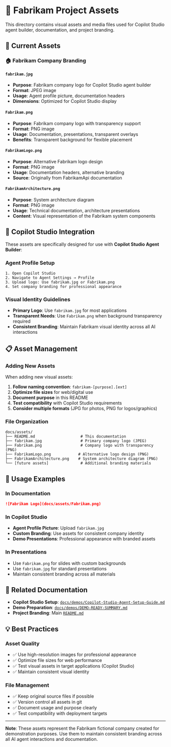 # 🎨 Fabrikam Project Assets

This directory contains visual assets and media files used for Copilot Studio agent builder, documentation, and project branding.

## 📁 **Current Assets**

### 🏠 **Fabrikam Company Branding**

#### **`fabrikam.jpg`**
- **Purpose**: Fabrikam company logo for Copilot Studio agent builder
- **Format**: JPEG image
- **Usage**: Agent profile picture, documentation headers
- **Dimensions**: Optimized for Copilot Studio display

#### **`Fabrikam.png`**
- **Purpose**: Fabrikam company logo with transparency support
- **Format**: PNG image  
- **Usage**: Documentation, presentations, transparent overlays
- **Benefits**: Transparent background for flexible placement

#### **`FabrikamLogo.png`**
- **Purpose**: Alternative Fabrikam logo design
- **Format**: PNG image
- **Usage**: Documentation headers, alternative branding
- **Source**: Originally from FabrikamApi documentation

#### **`FabrikamArchitecture.png`**
- **Purpose**: System architecture diagram
- **Format**: PNG image
- **Usage**: Technical documentation, architecture presentations
- **Content**: Visual representation of the Fabrikam system components

## 🤖 **Copilot Studio Integration**

These assets are specifically designed for use with **Copilot Studio Agent Builder**:

### **Agent Profile Setup**
```
1. Open Copilot Studio
2. Navigate to Agent Settings → Profile
3. Upload logo: Use fabrikam.jpg or Fabrikam.png
4. Set company branding for professional appearance
```

### **Visual Identity Guidelines**
- **Primary Logo**: Use `fabrikam.jpg` for most applications
- **Transparent Needs**: Use `Fabrikam.png` when background transparency required
- **Consistent Branding**: Maintain Fabrikam visual identity across all AI interactions

## 📋 **Asset Management**

### **Adding New Assets**
When adding new visual assets:

1. **Follow naming convention**: `fabrikam-[purpose].[ext]`
2. **Optimize file sizes** for web/digital use
3. **Document purpose** in this README
4. **Test compatibility** with Copilot Studio requirements
5. **Consider multiple formats** (JPG for photos, PNG for logos/graphics)

### **File Organization**
```
docs/assets/
├── README.md                    # This documentation
├── fabrikam.jpg                 # Primary company logo (JPEG)
├── Fabrikam.png                 # Company logo with transparency (PNG)
├── FabrikamLogo.png            # Alternative logo design (PNG)
├── FabrikamArchitecture.png    # System architecture diagram (PNG)
└── [future assets]              # Additional branding materials
```

## 🎯 **Usage Examples**

### **In Documentation**
```markdown
![Fabrikam Logo](docs/assets/Fabrikam.png)
```

### **In Copilot Studio**
- **Agent Profile Picture**: Upload `fabrikam.jpg`
- **Custom Branding**: Use assets for consistent company identity
- **Demo Presentations**: Professional appearance with branded assets

### **In Presentations**
- Use `Fabrikam.png` for slides with custom backgrounds
- Use `fabrikam.jpg` for standard presentations
- Maintain consistent branding across all materials

## 🔗 **Related Documentation**

- **Copilot Studio Setup**: [`docs/demos/Copilot-Studio-Agent-Setup-Guide.md`](../demos/Copilot-Studio-Agent-Setup-Guide.md)
- **Demo Preparation**: [`docs/demos/DEMO-READY-SUMMARY.md`](../demos/DEMO-READY-SUMMARY.md)
- **Project Branding**: Main [`README.md`](../../README.md)

## 💡 **Best Practices**

### **Asset Quality**
- ✅ Use high-resolution images for professional appearance
- ✅ Optimize file sizes for web performance
- ✅ Test visual assets in target applications (Copilot Studio)
- ✅ Maintain consistent visual identity

### **File Management**
- ✅ Keep original source files if possible
- ✅ Version control all assets in git
- ✅ Document usage and purpose clearly
- ✅ Test compatibility with deployment targets

---

**Note**: These assets represent the Fabrikam fictional company created for demonstration purposes. Use them to maintain consistent branding across all AI agent interactions and documentation.
